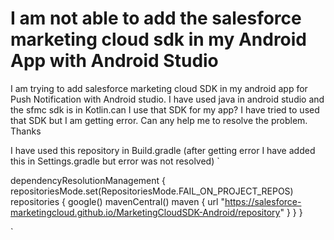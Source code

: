 
# I am not able to add the salesforce marketing cloud sdk in my Android App with Android Studio

I am trying to add salesforce marketing cloud SDK in my android app for Push Notification with Android studio. I have used java in android studio and the sfmc sdk is in Kotlin.can I use that SDK for my app?
I have tried to used that SDK but I am getting error. Can any help me to resolve the problem.
Thanks

I have used this repository in Build.gradle (after getting error I have added this in Settings.gradle but error was not resolved)
`

dependencyResolutionManagement {
    repositoriesMode.set(RepositoriesMode.FAIL_ON_PROJECT_REPOS)
    repositories {
        google()
        mavenCentral()
        maven { url "https://salesforce-marketingcloud.github.io/MarketingCloudSDK-Android/repository" }
    }
}

`

        